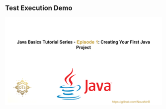## Test Execution Demo
    

[![Watch the RestAssured-API-Testing DEMO](https://github.com/NoushinB/java_course/blob/master/src/main/resources/episods%20images/episod1.png?raw=true)](https://youtu.be/-3eLvkO-N78)

